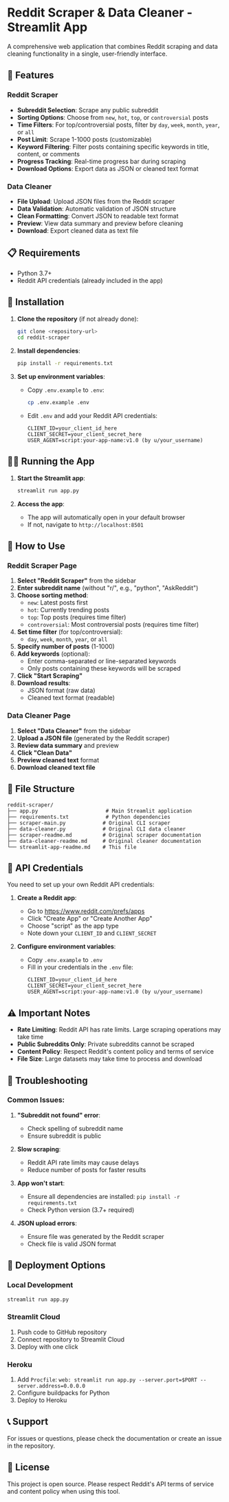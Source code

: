 # Reddit Scraper & Data Cleaner - Streamlit App

A comprehensive web application that combines Reddit scraping and data cleaning functionality in a single, user-friendly interface.

## 🚀 Features

### Reddit Scraper
- **Subreddit Selection**: Scrape any public subreddit
- **Sorting Options**: Choose from `new`, `hot`, `top`, or `controversial` posts
- **Time Filters**: For top/controversial posts, filter by `day`, `week`, `month`, `year`, or `all`
- **Post Limit**: Scrape 1-1000 posts (customizable)
- **Keyword Filtering**: Filter posts containing specific keywords in title, content, or comments
- **Progress Tracking**: Real-time progress bar during scraping
- **Download Options**: Export data as JSON or cleaned text format

### Data Cleaner
- **File Upload**: Upload JSON files from the Reddit scraper
- **Data Validation**: Automatic validation of JSON structure
- **Clean Formatting**: Convert JSON to readable text format
- **Preview**: View data summary and preview before cleaning
- **Download**: Export cleaned data as text file

## 📋 Requirements

- Python 3.7+
- Reddit API credentials (already included in the app)

## 🔧 Installation

1. **Clone the repository** (if not already done):
   ```bash
   git clone <repository-url>
   cd reddit-scraper
   ```

2. **Install dependencies**:
   ```bash
   pip install -r requirements.txt
   ```

3. **Set up environment variables**:
   - Copy `.env.example` to `.env`:
     ```bash
     cp .env.example .env
     ```
   - Edit `.env` and add your Reddit API credentials:
     ```
     CLIENT_ID=your_client_id_here
     CLIENT_SECRET=your_client_secret_here
     USER_AGENT=script:your-app-name:v1.0 (by u/your_username)
     ```

## 🏃‍♂️ Running the App

1. **Start the Streamlit app**:
   ```bash
   streamlit run app.py
   ```

2. **Access the app**:
   - The app will automatically open in your default browser
   - If not, navigate to `http://localhost:8501`

## 📖 How to Use

### Reddit Scraper Page

1. **Select "Reddit Scraper"** from the sidebar
2. **Enter subreddit name** (without "r/", e.g., "python", "AskReddit")
3. **Choose sorting method**:
   - `new`: Latest posts first
   - `hot`: Currently trending posts
   - `top`: Top posts (requires time filter)
   - `controversial`: Most controversial posts (requires time filter)
4. **Set time filter** (for top/controversial):
   - `day`, `week`, `month`, `year`, or `all`
5. **Specify number of posts** (1-1000)
6. **Add keywords** (optional):
   - Enter comma-separated or line-separated keywords
   - Only posts containing these keywords will be scraped
7. **Click "Start Scraping"**
8. **Download results**:
   - JSON format (raw data)
   - Cleaned text format (readable)

### Data Cleaner Page

1. **Select "Data Cleaner"** from the sidebar
2. **Upload a JSON file** (generated by the Reddit scraper)
3. **Review data summary** and preview
4. **Click "Clean Data"**
5. **Preview cleaned text** format
6. **Download cleaned text file**

## 📁 File Structure

```
reddit-scraper/
├── app.py                      # Main Streamlit application
├── requirements.txt            # Python dependencies
├── scraper-main.py            # Original CLI scraper
├── data-cleaner.py            # Original CLI data cleaner
├── scraper-readme.md          # Original scraper documentation
├── data-cleaner-readme.md     # Original cleaner documentation
└── streamlit-app-readme.md    # This file
```

## 🔑 API Credentials

You need to set up your own Reddit API credentials:

1. **Create a Reddit app**:
   - Go to https://www.reddit.com/prefs/apps
   - Click "Create App" or "Create Another App"
   - Choose "script" as the app type
   - Note down your `CLIENT_ID` and `CLIENT_SECRET`

2. **Configure environment variables**:
   - Copy `.env.example` to `.env`
   - Fill in your credentials in the `.env` file:
     ```
     CLIENT_ID=your_client_id_here
     CLIENT_SECRET=your_client_secret_here
     USER_AGENT=script:your-app-name:v1.0 (by u/your_username)
     ```

## ⚠️ Important Notes

- **Rate Limiting**: Reddit API has rate limits. Large scraping operations may take time
- **Public Subreddits Only**: Private subreddits cannot be scraped
- **Content Policy**: Respect Reddit's content policy and terms of service
- **File Size**: Large datasets may take time to process and download

## 🐛 Troubleshooting

### Common Issues:

1. **"Subreddit not found" error**:
   - Check spelling of subreddit name
   - Ensure subreddit is public

2. **Slow scraping**:
   - Reddit API rate limits may cause delays
   - Reduce number of posts for faster results

3. **App won't start**:
   - Ensure all dependencies are installed: `pip install -r requirements.txt`
   - Check Python version (3.7+ required)

4. **JSON upload errors**:
   - Ensure file was generated by the Reddit scraper
   - Check file is valid JSON format

## 🚀 Deployment Options

### Local Development
```bash
streamlit run app.py
```

### Streamlit Cloud
1. Push code to GitHub repository
2. Connect repository to Streamlit Cloud
3. Deploy with one click

### Heroku
1. Add `Procfile`: `web: streamlit run app.py --server.port=$PORT --server.address=0.0.0.0`
2. Configure buildpacks for Python
3. Deploy to Heroku

## 📞 Support

For issues or questions, please check the documentation or create an issue in the repository.

## 📄 License

This project is open source. Please respect Reddit's API terms of service and content policy when using this tool.